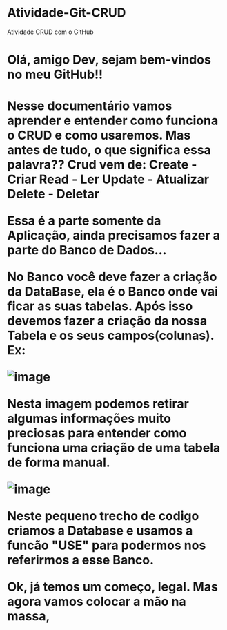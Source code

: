 # Atividade-Git-CRUD
Atividade CRUD com o GitHub

<h1>Olá, amigo Dev, sejam bem-vindos no meu GitHub!!<h1>

Nesse documentário vamos aprender e entender como funciona o CRUD e como usaremos. Mas antes de tudo, o que significa essa palavra?? 
Crud vem de:
Create - Criar
Read - Ler
Update - Atualizar
Delete - Deletar

Essa é a parte somente da Aplicação, ainda precisamos fazer a parte do Banco de Dados...



No Banco você deve fazer a criação da DataBase, ela é o Banco onde vai ficar as suas tabelas. Após isso devemos fazer a criação da
nossa Tabela e os seus campos(colunas).
Ex:

![image](https://user-images.githubusercontent.com/128431515/228084796-0ca55c2f-4488-4e2a-aea6-63133724fb85.png)

Nesta imagem podemos retirar algumas informações muito preciosas para entender como funciona uma criação de uma tabela de forma
manual.

![image](https://user-images.githubusercontent.com/128431515/228085520-8c5e47c6-9667-4592-9ef6-75649d32da35.png)

Neste pequeno trecho de codigo criamos a Database e usamos a funcão "USE" para podermos nos referirmos a esse Banco.





Ok, já temos um começo, legal. Mas agora vamos colocar a mão na massa, 


